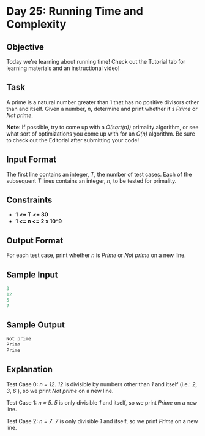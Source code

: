 # Day 25: Running Time and Complexity

## Objective

Today we're learning about running time! Check out the Tutorial tab for learning materials and an instructional video!

## Task

A prime is a natural number greater than 1 that has no positive divisors other than and itself. Given a number, *n*, determine and print whether it's *Prime* or *Not prime*.

**Note**: If possible, try to come up with a *O(sqrt(n))* primality algorithm, or see what sort of optimizations you come up with for an *O(n)* algorithm. Be sure to check out the Editorial after submitting your code!

## Input Format

The first line contains an integer, *T*, the number of test cases.
Each of the subsequent *T* lines contains an integer, *n*, to be tested for primality.

## Constraints

* **1 <= T <= 30**
* **1 <= n <= 2 x 10^9**

## Output Format

For each test case, print whether *n* is *Prime* or *Not prime* on a new line.

## Sample Input

```c++
3
12
5
7
```

## Sample Output

```c++
Not prime
Prime
Prime
```

## Explanation

Test Case 0: *n = 12*.
*12* is divisible by numbers other than *1* and itself (i.e.: *2*, *3*, *6* ), so we print *Not prime* on a new line.

Test Case 1: *n = 5*.
*5* is only divisible *1* and itself, so we print *Prime* on a new line.

Test Case 2: *n = 7*.
*7* is only divisible *1* and itself, so we print *Prime* on a new line.
